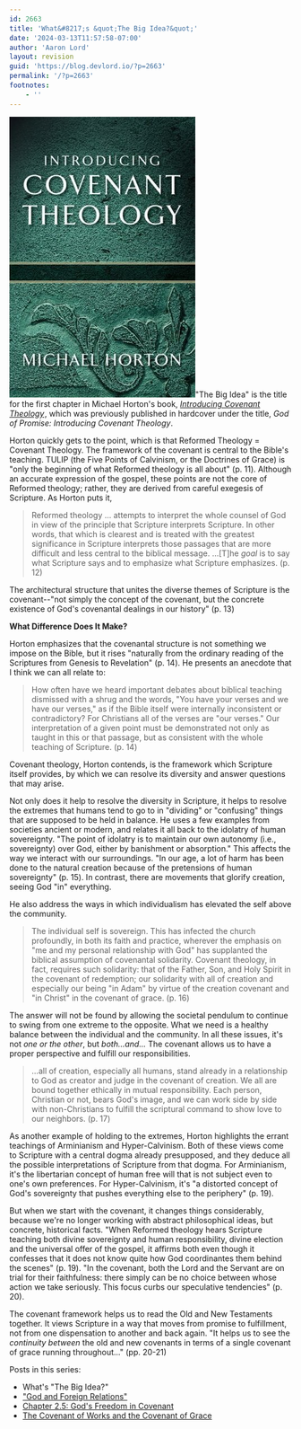 ```yaml
---
id: 2663
title: 'What&#8217;s &quot;The Big Idea?&quot;'
date: '2024-03-13T11:57:58-07:00'
author: 'Aaron Lord'
layout: revision
guid: 'https://blog.devlord.io/?p=2663'
permalink: '/?p=2663'
footnotes:
    - ''
---
```


<a href="/assets/img/2011/10/horton_ict.jpg"><img class="alignleft" src="/assets/img/2011/10/horton_ict.jpg?w=199" alt="" border="0" /></a>"The Big Idea" is the title for the first chapter in Michael Horton's book, <span style="font-style: italic;"><a href="http://www.amazon.com/gp/product/080107195X?ie=UTF8&amp;tag=lbmusic&amp;linkCode=as2&amp;camp=1789&amp;creative=390957&amp;creativeASIN=080107195X">Introducing Covenant Theology</a><img src="http://www.assoc-amazon.com/e/ir?t=lbmusic&amp;l=as2&amp;o=1&amp;a=080107195X" alt="" width="1" height="1" border="0" /></span>, which was previously published in hardcover under the title, <span style="font-style: italic;">God of Promise: Introducing Covenant Theology</span>.

Horton quickly gets to the point, which is that Reformed Theology = Covenant Theology. The framework of the covenant is central to the Bible's teaching. TULIP (the Five Points of Calvinism, or the Doctrines of Grace) is "only the beginning of what Reformed theology is all about" (p. 11). Although an accurate expression of the gospel, these points are not the core of Reformed theology; rather, they are derived from careful exegesis of Scripture. As Horton puts it,
<blockquote>Reformed theology ... attempts to interpret the whole counsel of God in view of the principle that Scripture interprets Scripture. In other words, that which is clearest and is treated with the greatest significance in Scripture interprets those passages that are more difficult and less central to the biblical message. ...[T]he <span style="font-style: italic;">goal</span> is to say what Scripture says and to emphasize what Scripture emphasizes. (p. 12)</blockquote>
The architectural structure that unites the diverse themes of Scripture is the covenant--"not simply the concept of the covenant, but the concrete existence of God's covenantal dealings in our history" (p. 13)

<span style="font-weight: bold;">What Difference Does It Make?</span>

Horton emphasizes that the covenantal structure is not something we impose on the Bible, but it rises "naturally from the ordinary reading of the Scriptures from Genesis to Revelation" (p. 14). He presents an anecdote that I think we can all relate to:
<blockquote>How often have we heard important debates about biblical teaching dismissed with a shrug and the words, "You have your verses and we have our verses," as if the Bible itself were internally inconsistent or contradictory? For Christians all of the verses are "our verses." Our interpretation of a given point must be demonstrated not only as taught in this or that passage, but as consistent with the whole teaching of Scripture. (p. 14)</blockquote>
Covenant theology, Horton contends, is the framework which Scripture itself provides, by which we can resolve its diversity and answer questions that may arise.

Not only does it help to resolve the diversity in Scripture, it helps to resolve the extremes that humans tend to go to in "dividing" or "confusing" things that are supposed to be held in balance. He uses a few examples from societies ancient or modern, and relates it all back to the idolatry of human sovereignty. "The point of idolatry is to maintain our own autonomy (i.e., sovereignty) over God, either by banishment or absorption." This affects the way we interact with our surroundings. "In our age, a lot of harm has been done to the natural creation because of the pretensions of human sovereignty" (p. 15). In contrast, there are movements that glorify creation, seeing God "in" everything.

He also address the ways in which individualism has elevated the self above the community.
<blockquote>The individual self is sovereign. This has infected the church profoundly, in both its faith and practice, wherever the emphasis on "me and my personal relationship with God" has supplanted the biblical assumption of covenantal solidarity. Covenant theology, in fact, requires such solidarity: that of the Father, Son, and Holy Spirit in the covenant of redemption; our solidarity with all of creation and especially our being "in Adam" by virtue of the creation covenant and "in Christ" in the covenant of grace. (p. 16)</blockquote>
The answer will not be found by allowing the societal pendulum to continue to swing from one extreme to the opposite. What we need is a healthy balance between the individual and the community. In all these issues, it's not <span style="font-style: italic;">one or the other</span>, but <span style="font-style: italic;">both...and...</span> The covenant allows us to have a proper perspective and fulfill our responsibilities.
<blockquote>...all of creation, especially all humans, stand already in a relationship to God as creator and judge in the covenant of creation. We all are bound together ethically in mutual responsibility. Each person, Christian or not, bears God's image, and we can work side by side with non-Christians to fulfill the scriptural command to show love to our neighbors. (p. 17)</blockquote>
As another example of holding to the extremes, Horton highlights the errant teachings of Arminianism and Hyper-Calvinism. Both of these views come to Scripture with a central dogma already presupposed, and they deduce all the possible interpretations of Scripture from that dogma. For Arminianism, it's the libertarian concept of human free will that is not subject even to one's own preferences. For Hyper-Calvinism, it's "a distorted concept of God's sovereignty that pushes everything else to the periphery" (p. 19).

But when we start with the covenant, it changes things considerably, because we're no longer working with abstract philosophical ideas, but concrete, historical facts. "When Reformed theology hears Scripture teaching both divine sovereignty and human responsibility, divine election and the universal offer of the gospel, it affirms both even though it confesses that it does not know quite how God coordinantes them behind the scenes" (p. 19). "In the covenant, both the Lord and the Servant are on trial for their faithfulness: there simply can be no choice between whose action we take seriously. This focus curbs our speculative tendencies" (p. 20).

The covenant framework helps us to read the Old and New Testaments together. It views Scripture in a way that moves from promise to fulfillment, not from one dispensation to another and back again. "It helps us to see the <span style="font-style: italic;">continuity between</span> the old and new covenants in terms of a single covenant of grace running throughout..." (pp. 20-21)

Posts in this series:
<ul>
 	<li>What's "The Big Idea?"</li>
 	<li><a href="/2009/06/12/god-and-foreign-relations/">"God and Foreign Relations"</a></li>
 	<li><a href="/2009/07/01/chapter-2-5-gods-freedom-in-covenant/">Chapter 2.5: God's Freedom in Covenant</a></li>
 	<li><a href="/2009/07/11/the-covenant-of-works-and-the-covenant-of-grace/">The Covenant of Works and the Covenant of Grace</a></li>
</ul>
